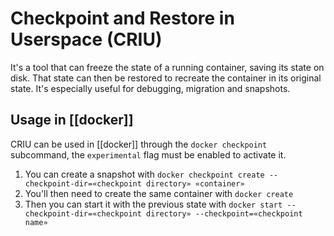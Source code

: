 # Checkpoint and Restore in Userspace (CRIU)
It's a tool that can freeze the state of a running container, saving its state on disk. That state can then be restored to recreate the container in its original state. It's especially useful for debugging, migration and snapshots.

## Usage in [[docker]]
CRIU can be used in [[docker]] through the `docker checkpoint` subcommand, the `experimental` flag must be enabled to activate it.

1. You can create a snapshot with `docker checkpoint create --checkpoint-dir=«checkpoint directory» «container»`
2. You'll then need to create the same container with `docker create`
3. Then you can start it with the previous state with `docker start --checkpoint-dir=«checkpoint directory» --checkpoint=«checkpoint name»`
